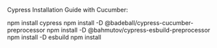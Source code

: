 Cypress Installation Guide with Cucumber:

npm install cypress
npm install -D @badeball/cypress-cucumber-preprocessor
npm install -D @bahmutov/cypress-esbuild-preprocessor
npm install -D esbuild
npm install
